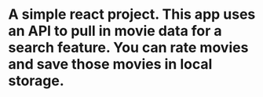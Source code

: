 # A simple react project. This app uses an API to pull in movie data for a search feature. You can rate movies and save those movies in local storage.

